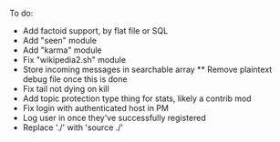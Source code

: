 To do:
* Add factoid support, by flat file or SQL
* Add "seen" module
* Add "karma" module
* Fix "wikipedia2.sh" module
* Store incoming messages in searchable array
** Remove plaintext debug file once this is done
* Fix tail not dying on kill
* Add topic protection type thing for stats, likely a contrib mod
* Fix login with authenticated host in PM
* Log user in once they've successfully registered
* Replace './' with 'source ./'
